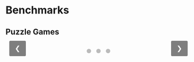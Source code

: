 # Benchmarks

## Puzzle Games

<div class="carousel" id="carousel1">
    <div class="carousel-container">
        <div class="carousel-slide">
            <img src="https://picsum.photos/800/1000" alt="Image 1">
            <p class="caption">Caption for image 1</p>
        </div>
        <div class="carousel-slide">
            <img src="https://picsum.photos/800/1000" alt="Image 2">
            <p class="caption">Caption for image 2</p>
        </div>
        <div class="carousel-slide">
            <img src="https://picsum.photos/800/1200" alt="Image 3">
            <p class="caption">Caption for image 3</p>
        </div>
    </div>
    <button class="carousel-button prev" onclick="moveSlide(-1, 'carousel1')">❮</button>
    <button class="carousel-button next" onclick="moveSlide(1, 'carousel1')">❯</button>
    <div class="carousel-dots">
        <span class="dot" onclick="currentSlide(1, 'carousel1')"></span>
        <span class="dot" onclick="currentSlide(2, 'carousel1')"></span>
        <span class="dot" onclick="currentSlide(3, 'carousel1')"></span>
    </div>
</div>




<!---------------------- Caroussel ---------------->
<style>
.carousel {
    position: relative;
    max-width: 800px;
    margin: 0 auto 30px auto;
}

.carousel-container {
    position: relative;
    overflow: hidden;
}

.carousel-slide {
    display: none;
    text-align: center;
}

.carousel-slide img {
    max-width: 100%;
    height: auto;
}

.carousel-slide.active {
    display: block;
}

.caption {
    margin-top: 10px;
    font-style: italic;
    color: #666;
}

.carousel-button {
    position: absolute;
    top: 50%;
    transform: translateY(-50%);
    background: rgba(0, 0, 0, 0.5);
    color: white;
    border: none;
    padding: 10px 15px;
    cursor: pointer;
    font-size: 18px;
    border-radius: 3px;
}

.carousel-button.prev {
    left: 10px;
}

.carousel-button.next {
    right: 10px;
}

.carousel-dots {
    text-align: center;
    margin-top: 15px;
}

.dot {
    display: inline-block;
    width: 12px;
    height: 12px;
    margin: 0 5px;
    background: #bbb;
    border-radius: 50%;
    cursor: pointer;
}

.dot.active {
    background: #717171;
}
</style>

<script>
document.addEventListener('DOMContentLoaded', function() {
    // Initialize all carousels
    const carousels = document.querySelectorAll('.carousel');
    carousels.forEach(carousel => {
        // Store the current slide index as a data attribute
        carousel.dataset.slideIndex = 1;
        // Initialize the carousel
        showSlide(1, carousel.id);
    });
});

function moveSlide(n, carouselId) {
    const carousel = document.getElementById(carouselId);
    let slideIndex = parseInt(carousel.dataset.slideIndex);
    showSlide(slideIndex + n, carouselId);
}

function currentSlide(n, carouselId) {
    showSlide(n, carouselId);
}

function showSlide(n, carouselId) {
    const carousel = document.getElementById(carouselId);
    let slides = carousel.querySelectorAll('.carousel-slide');
    let dots = carousel.querySelectorAll('.dot');
    let slideIndex = parseInt(carousel.dataset.slideIndex || 1);
    
    // Update slide index
    slideIndex = n;
    
    // Handle edge cases
    if (slideIndex > slides.length) {slideIndex = 1}
    if (slideIndex < 1) {slideIndex = slides.length}
    
    // Store the updated slide index
    carousel.dataset.slideIndex = slideIndex;
    
    // Hide all slides
    slides.forEach(slide => {
        slide.style.display = "none";
    });
    
    // Remove active class from all dots
    dots.forEach(dot => {
        dot.classList.remove('active');
    });
    
    // Show the current slide and mark its dot as active
    slides[slideIndex-1].style.display = "block";
    dots[slideIndex-1].classList.add('active');
}
</script>